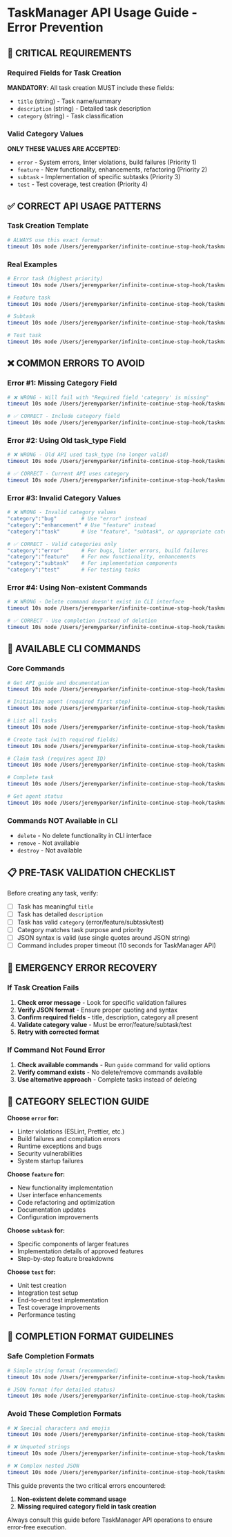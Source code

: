 # TaskManager API Usage Guide - Error Prevention

## 🚨 CRITICAL REQUIREMENTS

### Required Fields for Task Creation
**MANDATORY**: All task creation MUST include these fields:
- `title` (string) - Task name/summary
- `description` (string) - Detailed task description  
- `category` (string) - Task classification

### Valid Category Values
**ONLY THESE VALUES ARE ACCEPTED:**
- `error` - System errors, linter violations, build failures (Priority 1)
- `feature` - New functionality, enhancements, refactoring (Priority 2)  
- `subtask` - Implementation of specific subtasks (Priority 3)
- `test` - Test coverage, test creation (Priority 4)

## ✅ CORRECT API USAGE PATTERNS

### Task Creation Template
```bash
# ALWAYS use this exact format:
timeout 10s node /Users/jeremyparker/infinite-continue-stop-hook/taskmanager-api.js create '{"title":"[Task Name]", "description":"[Detailed Description]", "category":"[error|feature|subtask|test]"}'
```

### Real Examples
```bash
# Error task (highest priority)
timeout 10s node /Users/jeremyparker/infinite-continue-stop-hook/taskmanager-api.js create '{"title":"Fix ESLint violations in auth.js", "description":"Resolve 5 linting errors: unused imports, missing semicolons", "category":"error"}'

# Feature task
timeout 10s node /Users/jeremyparker/infinite-continue-stop-hook/taskmanager-api.js create '{"title":"Add dark mode toggle", "description":"Implement theme switching functionality with localStorage persistence", "category":"feature"}'

# Subtask
timeout 10s node /Users/jeremyparker/infinite-continue-stop-hook/taskmanager-api.js create '{"title":"Implement login form validation", "description":"Add client-side validation for email format and password strength", "category":"subtask"}'

# Test task
timeout 10s node /Users/jeremyparker/infinite-continue-stop-hook/taskmanager-api.js create '{"title":"Add UserService unit tests", "description":"Create comprehensive test coverage for authentication methods", "category":"test"}'
```

## ❌ COMMON ERRORS TO AVOID

### Error #1: Missing Category Field
```bash
# ❌ WRONG - Will fail with "Required field 'category' is missing"
timeout 10s node /Users/jeremyparker/infinite-continue-stop-hook/taskmanager-api.js create '{"title":"Fix UI", "description":"Modern design"}'

# ✅ CORRECT - Include category field
timeout 10s node /Users/jeremyparker/infinite-continue-stop-hook/taskmanager-api.js create '{"title":"Fix UI", "description":"Modern design", "category":"feature"}'
```

### Error #2: Using Old task_type Field
```bash
# ❌ WRONG - Old API used task_type (no longer valid)
timeout 10s node /Users/jeremyparker/infinite-continue-stop-hook/taskmanager-api.js create '{"title":"Task", "task_type":"feature"}'

# ✅ CORRECT - Current API uses category
timeout 10s node /Users/jeremyparker/infinite-continue-stop-hook/taskmanager-api.js create '{"title":"Task", "description":"Details", "category":"feature"}'
```

### Error #3: Invalid Category Values
```bash
# ❌ WRONG - Invalid category values
"category":"bug"        # Use "error" instead
"category":"enhancement" # Use "feature" instead
"category":"task"       # Use "feature", "subtask", or appropriate category

# ✅ CORRECT - Valid categories only
"category":"error"      # For bugs, linter errors, build failures
"category":"feature"    # For new functionality, enhancements
"category":"subtask"    # For implementation components
"category":"test"       # For testing tasks
```

### Error #4: Using Non-existent Commands
```bash
# ❌ WRONG - Delete command doesn't exist in CLI interface
timeout 10s node /Users/jeremyparker/infinite-continue-stop-hook/taskmanager-api.js delete task_123

# ✅ CORRECT - Use completion instead of deletion
timeout 10s node /Users/jeremyparker/infinite-continue-stop-hook/taskmanager-api.js complete task_123
```

## 🔧 AVAILABLE CLI COMMANDS

### Core Commands
```bash
# Get API guide and documentation
timeout 10s node /Users/jeremyparker/infinite-continue-stop-hook/taskmanager-api.js guide

# Initialize agent (required first step)
timeout 10s node /Users/jeremyparker/infinite-continue-stop-hook/taskmanager-api.js init

# List all tasks
timeout 10s node /Users/jeremyparker/infinite-continue-stop-hook/taskmanager-api.js list

# Create task (with required fields)
timeout 10s node /Users/jeremyparker/infinite-continue-stop-hook/taskmanager-api.js create '{"title":"...", "description":"...", "category":"..."}'

# Claim task (requires agent ID)
timeout 10s node /Users/jeremyparker/infinite-continue-stop-hook/taskmanager-api.js claim <taskId> <agentId>

# Complete task
timeout 10s node /Users/jeremyparker/infinite-continue-stop-hook/taskmanager-api.js complete <taskId>

# Get agent status
timeout 10s node /Users/jeremyparker/infinite-continue-stop-hook/taskmanager-api.js status <agentId>
```

### Commands NOT Available in CLI
- `delete` - No delete functionality in CLI interface
- `remove` - Not available
- `destroy` - Not available

## 📋 PRE-TASK VALIDATION CHECKLIST

Before creating any task, verify:
- [ ] Task has meaningful `title`
- [ ] Task has detailed `description`
- [ ] Task has valid `category` (error/feature/subtask/test)
- [ ] Category matches task purpose and priority
- [ ] JSON syntax is valid (use single quotes around JSON string)
- [ ] Command includes proper timeout (10 seconds for TaskManager API)

## 🚨 EMERGENCY ERROR RECOVERY

### If Task Creation Fails
1. **Check error message** - Look for specific validation failures
2. **Verify JSON format** - Ensure proper quoting and syntax
3. **Confirm required fields** - title, description, category all present
4. **Validate category value** - Must be error/feature/subtask/test
5. **Retry with corrected format**

### If Command Not Found Error
1. **Check available commands** - Run `guide` command for valid options
2. **Verify command exists** - No delete/remove commands available
3. **Use alternative approach** - Complete tasks instead of deleting

## 🎯 CATEGORY SELECTION GUIDE

**Choose `error` for:**
- Linter violations (ESLint, Prettier, etc.)
- Build failures and compilation errors
- Runtime exceptions and bugs
- Security vulnerabilities
- System startup failures

**Choose `feature` for:**
- New functionality implementation
- User interface enhancements
- Code refactoring and optimization
- Documentation updates
- Configuration improvements

**Choose `subtask` for:**
- Specific components of larger features
- Implementation details of approved features
- Step-by-step feature breakdowns

**Choose `test` for:**
- Unit test creation
- Integration test setup
- End-to-end test implementation
- Test coverage improvements
- Performance testing

## 📝 COMPLETION FORMAT GUIDELINES

### Safe Completion Formats
```bash
# Simple string format (recommended)
timeout 10s node /Users/jeremyparker/infinite-continue-stop-hook/taskmanager-api.js complete task_123 '"Task completed successfully"'

# JSON format (for detailed status)
timeout 10s node /Users/jeremyparker/infinite-continue-stop-hook/taskmanager-api.js complete task_123 '{"message":"Build successful", "status":"All tests passed"}'
```

### Avoid These Completion Formats
```bash
# ❌ Special characters and emojis
timeout 10s node /Users/jeremyparker/infinite-continue-stop-hook/taskmanager-api.js complete task_123 "Task completed! ✅"

# ❌ Unquoted strings
timeout 10s node /Users/jeremyparker/infinite-continue-stop-hook/taskmanager-api.js complete task_123 Task completed

# ❌ Complex nested JSON
timeout 10s node /Users/jeremyparker/infinite-continue-stop-hook/taskmanager-api.js complete task_123 '{"result":{"data":{"nested":"value"}}}'
```

This guide prevents the two critical errors encountered:
1. **Non-existent delete command usage**
2. **Missing required category field in task creation**

Always consult this guide before TaskManager API operations to ensure error-free execution.